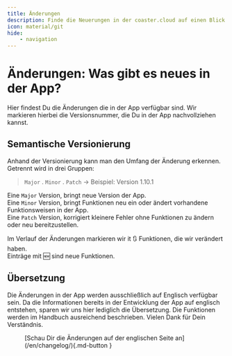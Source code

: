 ```yaml
---
title: Änderungen
description: Finde die Neuerungen in der coaster.cloud auf einen Blick.
icon: material/git
hide:
    - navigation
---
```

# Änderungen: Was gibt es neues in der App?

Hier findest Du die Änderungen die in der App verfügbar sind.
Wir markieren hierbei die Versionsnummer, die Du in der App nachvollziehen kannst.

## Semantische Versionierung

Anhand der Versionierung kann man den Umfang der Änderung erkennen. Getrennt wird in drei Gruppen:

> `Major` . `Minor` . `Patch` -> Beispiel: Version 1.10.1

Eine `Major` Version, bringt neue Version der App.<br>
Eine `Minor` Version, bringt Funktionen neu ein oder ändert vorhandene Funktionsweisen in der App.<br>
Eine `Patch` Version, korrigiert kleinere Fehler ohne Funktionen zu ändern oder neu bereitzustellen.

Im Verlauf der Änderungen markieren wir it :arrows_clockwise: Funktionen, die wir verändert haben.<br>
Einträge mit :new: sind neue Funktionen.

## Übersetzung

Die Änderungen in der App werden ausschließlich auf Englisch verfügbar sein. Da die Informationen bereits in der Entwicklung der App auf englisch entstehen, sparen wir uns hier lediglich die Übersetzung. Die Funktionen werden im Handbuch ausreichend beschrieben. Vielen Dank für Dein Verständnis.

<figure markdown>
[Schau Dir die Änderungen auf der englischen Seite an](/en/changelog/){.md-button }
</figure>

